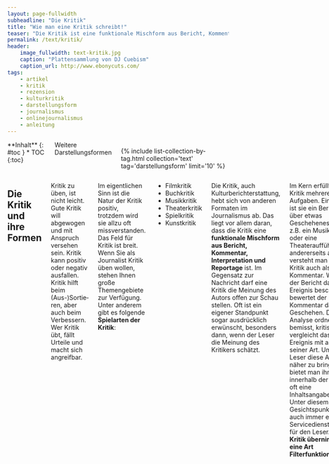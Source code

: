 ```yaml
---
layout: page-fullwidth
subheadline: "Die Kritik"
title: "Wie man eine Kritik schreibt!"
teaser: "Die Kritik ist eine funktionale Mischform aus Bericht, Kommentar, Interpretation und Reportage. Sie gehört zu den meinungsbetonten Darstellungsformen."
permalink: /text/kritik/
header:
    image_fullwidth: text-kritik.jpg
    caption: "Plattensammlung von DJ Cuebism"
    caption_url: http://www.ebonycuts.com/
tags:
    - artikel
    - kritik
    - rezension
    - kulturkritik
    - darstellungsform
    - journalismus
    - onlinejournalismus
    - anleitung
---
```

<div class="row">
<div class="medium-5 medium-push-7 columns" markdown="1">
<div class="panel radius" markdown="1">
**Inhalt**
{: #toc }
*  TOC
{:toc}
</div>

<div class="font-size-h4 b10 sans">Weitere Darstellungsformen</div>

{% include list-collection-by-tag.html collection='text' tag='darstellungsform' limit='10' %}


</div><!-- /.medium-5.columns -->


<div class="medium-7 medium-pull-5 columns" markdown="1">

## Die Kritik und ihre Formen

Kritik zu üben, ist nicht leicht. Gute Kritik will abgewogen und mit Anspruch verse­hen sein. Kritik kann positiv oder negativ ausfallen. Kritik hilft beim (Aus-)Sortie­ren, aber auch beim Verbessern. Wer Kritik übt, fällt Urteile und macht sich angreifbar.

Im eigentlichen Sinn ist die Natur der Kritik positiv, trotzdem wird sie allzu oft missverstanden. Das Feld für Kritik ist breit. Wenn Sie als Journalist Kritik üben wollen, stehen Ihnen große Themengebiete zur Verfü­gung. Unter anderem gibt es folgende **Spielarten der Kritik**:

*   Filmkritik
*   Buchkritik
*   Musikkritik
*   Theaterkritik
*   Spielkritik
*   Kunstkritik

Die Kritik, auch Kulturberichterstattung, hebt sich von anderen Formaten im Journalismus ab. Das liegt vor allem daran, dass die Kritik eine **funktionale Mischform aus Bericht, Kommentar, Interpretation und Reportage** ist. Im Gegen­satz zur Nachricht darf eine Kritik die Meinung des Autors offen zur Schau stellen. Oft ist ein eigener Standpunkt sogar ausdrücklich erwünscht, besonders dann, wenn der Leser die Meinung des Kritikers schätzt.

Im Kern erfüllt eine Kritik mehrere Aufgaben. Einerseits ist sie ein Bericht über etwas Geschehenes wie z.B. ein Musikkonzert oder eine Theateraufführung, ande­rerseits aber versteht man eine Kritik auch als  Kommentar. Während der Bericht das Ereignis beschreibt, bewertet der Kommentar das Geschehen. Diese Analyse ordnet, bemisst, kritisiert und vergleicht das Ereignis mit anderen seiner Art. Um dem Leser diese Analyse näher zu bringen, bietet man ihm innerhalb der Kritik oft eine Inhaltsangabe an. Unter diesem Gesichtspunkt ist sie auch immer ein Servicedienstleistung für den Leser. **Die Kritik übernimmt eine Art Filterfunktion.**

Hilfreich und wichtig für eine runde Kritik ist oftmals eine These zum Ereignis. Diese These spiegelt sich oftmals in der Überschrift der Kritik wider. Anders als im Nachrichtenjournalismus muss die Überschrift für den Leser nicht direkt verständlich sein und ihr Sinn darf sich erst mit dem Anreißer oder in den folgenden Unterzeilen erklären.

**Gute Kritik setzt gute Maßstäbe voraus.** Je mehr Insiderwissen Sie besitzen, desto abgewogener können Sie eine Kritik schreiben. Denn wer ein Ereignis aus zahlreichen Per­­spektiven betrachten kann, dem fallen schneller Zusammenhänge und Wechsel­­wirkungen auf. Hintergrundwissen liefert Ihnen, dem Rezensenten, eine erste Messlatte für eine professionelle Beurteilung. Deswegen gehört auch zur Kritik eine umfassende Recherche.

Im Anschluss an eine Kritik mit einer klaren Bewertung dürfen Sie nicht die techni­schen Hinweise vergessen, also Orte, Termine, exakte Titelangaben sowie weiter informierende Webseiten – diese Serviceleistung beschließt die Kritik.



## Musikgeladene Plattenkritiken

Ich widme mich an dieser Stelle dem Thema Plattenkritik, viele Tipps und Anregun­gen können aber auch als Blaupause für alle anderen genannten Formen der Kritik dienen. Letzten Endes stehen bei allen Arten der Kritik immer Künstler und Kreative im Mittel­punkt, egal ob Schauspieler, Musiker, Grafiker oder Regisseure.

Den Kreativen steht das Publikum gegenüber. In diesem Spannungsfeld bewegen Sie sich und vermitteln Sie Ihre Kritik. Sie wägen ab, ob der Film spannend, der Theaterbesuch lohnenswert oder die Musik ihren Preis wert ist. Je genauer Sie Ihre Leserschaft kennen, desto einfacher treffen Sie die passende Sprache. Kennen Sie andere Arbeiten des Künstlers oder haben Sie Hintergrundinformationen recherchiert, fällt Ihnen die Einordnung seines Werkes einfacher und sie können es besser einordnen. Dann wirkt die Kritik fundierter und eloquenter.

Wer über Musik schreibt, von dem erwarten die Leser, dass er sich auskennt. Das Wichtigste im Musikjournalismus – _der oft auch ein Geschmacks- und Trendjour­nalismus ist_ – sind der eigene Gusto und eine faire Behandlung der Musiker und ihrer Musik. Generell kann man sich daran orientieren, dass es, wenn Ihnen eine Platte richtig gut gefällt, auch andere Menschen diese gefallen werden.

Im umgekehrten Fall, also bei einem langweiligen und inspirationslosen Album, wird es auch Menschen geben, die wie Sie das Album niemals kaufen würden und es für belanglos halten. Behalten Sie auch immer im Auge: **Wer kritisiert, ruft Gegenkritik auf den Plan.**

Ist ein Leser über einen Verriss seiner Lieblingsband erbost, müssen Sie sich mit diesem fair auseinandersetzen und keinesfalls die Hal­tung einnehmen: “Der hat ja gar keine Ahnung!” Doch, hat er! Und vor allem einen eigenen Geschmack.

Neben dem Fachwissen ist im Musikjournalismus eine kritische Haltung wichtig. Reine Lobhudelei nutzt niemandem etwas. Gerade weniger erfahrene Musikkritiker neigen dazu, neue Musikveröffentlichungen in den Him­mel zu loben. Das mag daher kommen, weil Loben einfacher ist als Kritisieren. Außerdem hat man mit einem Lob mindestens einen auf seiner Seite: die Musiker.



## Was macht eine gute Plattenkritik aus?

Eine gute Musikkritik schafft den Spagat zwischen Bewertung und Information. Sie klärt den Leser auf, was ihn auf der neuesten Veröffentlichung von Künstler X erwartet und wie die Qualität des Albums einzuschätzen ist.

Auch wenn Sie für ein spezialisiertes Publikum schreiben, das sich in dem entspre­chenden Musikgenre gut auskennt: Schreiben Sie Ihre Kritik auch immer verständlich für Neulinge. Einerseits wollen Sie eine gute Musikveröffentlichung weiterempfehlen und andererseits neue Leser nicht vor den Kopf stoßen, indem Sie den Superspezialisten raushängen lassen. Eine hochspezialisierte Sprache, wie Sie oft in Musik­medien genutzt wird, schreckt eher ab, als dass sie neugierig macht. Natürlich macht es Spaß, sich als Spezialist und Kenner zu profilieren, aber hinter Fachbegrif­fen – _von denen es in der Musik viele gibt_ – kann man sich auch verstecken. Vermei­den Sie deshalb allzu differenzierte Genre-Bezeichnungn.



## Textlänge und wichtige Angaben

Schaut man in Musikmagazine, so trifft man in der Regel auf drei Formate:

*   kurz und kna­ckige Kritiken im News-Format mit maximal 500 Zeichen
*   längere Musikrezensionen um die 1.000-1.200 Zeichen
*   große kolumnenartige Rezensionen, die unter Umstän­den sogar die 3.000-Zeichen-Grenze sprengen.

Allein das gewählte Format bestimmt über die Art der Rezension. Während Kritiken im News-Format schnell auf den Punkt kommen müssen und eher informativen Charakter haben, entpuppen sich Musikkritiken mit mehr als 3.000 Zeichen als Feuilletonbeiträge. Diese kolumnenar­tigen Besprechungen konzentrieren sich nicht nur auf die eigentliche Veröffentli­chung, sondern reihen sie meist in einen größeren Zusammenhang ein oder verbinden die Kritik mit zusätzlichen Informationen aus dem Umfeld der Musiker.

**Hinweis**: Um die Zeichenanzahl eines Texts zu bestimmen, bieten Textverar­beitungen Extrafunktionen an. Um mit Word Zeichen und Wörter zu zählen, markieren Sie den jeweiligen Textabschnitt und öffnen die Funktion über _Extras › Wörter_ zählen. Die gleiche Funktion finden Sie bei  Open Office unter _Extras › Wortanzahl_. Schreiben Sie Ihre Texte mit [Google Docs](http://docs.google.com), finden Sie die Funktion unter _Tools › Wörter zählen_.

Musikkritiken um die 1.000-1.200 Zeichen bilden die goldene Mitte zwischen Nur-Information und ausschweifender Kulturkritik. Die Formatierung solcher Kritiken gestalten die verschiedenen Musikmedien unterschiedlich. Während z.B. das [Magazin Intro](http://www.intro.de/) versucht, dem Leser schon im ersten fettgedruckten Satz einen Eindruck des Musikstils zu geben, sortieren andere Magazine die jeweiligen Veröf­fentlichungen direkt in eine Rubrik ein. Eine weitere Möglichkeit, dem Leser eine erste Orientierung zu bieten, ist eine Genreeinordnung in Klammern noch vor dem ersten Satz der Kritik:

> **Comfort Fit - Use It Or Loose It**
> 
> **Instrumental-HipHop** – Elegant und druckvoll, was uns Comfort Fit mit seiner »Use It Or Loose It EP« vorlegt. Satte Beats, ohrenbetörende Melodien und jede Menge Wipp-Mit-Faktor...

Neben der Möglichkeit einer Sortierung sollten auf jeden Fall die folgenden Bestandteile bei einer Kritik auftauchen:

*   Titel des Albums
*   Name des Künstlers
*   Label und Vertrieb des Albums
*   Datum der Veröffentlichung

Handelt es sich bei dem Album um eine Zusammenstellung (Compilation), benutzt man üblicherweise die Abkürzung V.A. für »Various Artists« oder ein deutsches Wort wie _Diverse_.

Da Sie im Internet die Möglichkeit haben, einer Musikkritik wei­terführende Multimedia-Dateien beizufügen, sollten Sie davon auch Gebrauch machen. Gern gesehen sind Links zur Website des Künstlers oder eingebundene MP3s, die sich direkt auf Ihrer Website anhören lassen oder zum Download vorlie­gen. Hier ist bei urheberrechtlich geschützten Werken jedoch Vorsicht geboten. Binden Sie fremde MP3-Dateien nur dann ein, wenn der Urheber sein Einverständnis dazu erklärt hat. Ist der Musiker Mitglied einer Verwertungsgesellschaft, wie z.B. Der [GEMA](http://gema.de), ist Vorsicht geboten. Da Sie selbst bei Promo-MP3s verpflichtet sind an die GEMA Gebühren für Musik-Downloads und Musik-Streaming zu zahlen.

Liegen die Musik-Downloads jedoch au den Websites der Musik-Labels dann verlinken Sie lieber die Webseite mit Promotion-MP3s und schicken Sie ihre Leser dorthin. Dadurch vermeiden Sie – _manchmal nicht unwesentliche_ – Kosten. Ein gutes Bei­spiel für MP3-Rezensionen und Verlinken von Musik ist die Internetseite [www.tonspion.de](http://www.tonspion.de/). Der Tonspion sucht jeden Tag nach neuen kostenlosen legalen MP3s im Internet. Diese werden anschließend rezensiert und auf der Website verlinkt. Neben der musikalischen Einordnung und Bewertung der Musik bilden Anspiel­tipps einen guten Startpunkt für die Leser.



## Die Kritik: Links, Quellen und Bücher

[www.allmusic.com](http://www.allmusic.com) (englisch)
:   Website für Künstlerbiografien und ausgewogene Musikkritiken – exzellente interne Verlinkung der Künstler untereinander und ihrer Veröffentlichungen, guter Ausgangspunkt für die Recherche

[Zeit.de – »Kunstkritik: Die Feigheit der Kritiker ruiniert die Kunst«](http://www.zeit.de/2004/05/Kunstkritik)
:   *Was ist ein gutes Bild? Die Avantgarde hat sich lange schon erschöpft, die Grenze der Grenzenlosigkeit ist erreicht. Doch die meisten Kritiker scheuen das Urteil. Sie folgen dem Markt und schaden damit den Künstlern und ihren Werken.*



## Weitere Darstellungsformen

{% include list-collection-by-tag.html collection='text' tag='darstellungsform' limit='10' %}


</div><!-- /.medium-7.columns -->
</div><!-- /.row -->




 [1]: #
 [2]: #
 [3]: #
 [4]: #
 [5]: #
 [6]: #
 [7]: #
 [8]: #
 [9]: #
 [10]: #